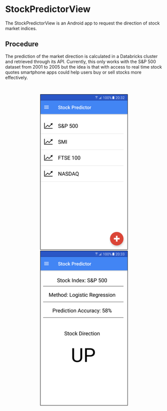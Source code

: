 # StockPredictorView

The StockPredictorView is an Android app to request the direction of stock market indices.

## Procedure
The prediction of the market direction is calculated in a Databricks cluster and retrieved through its API. Currently, this only works with the S&P 500 dataset from 2001 to 2005 but the idea is that with access to real time stock quotes smartphone apps could help users buy or sell stocks more effectively.

<br>
<p align="center">
  <img src="images/stock_market_indices.png" width="280"/>
  <img src="images/stock_market_direction.png" width="280"/>
</p>
<br>


